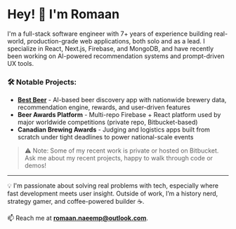 # Hey! 👋 I'm Romaan

I'm a full-stack software engineer with 7+ years of experience building real-world, production-grade web applications, both solo and as a lead. I specialize in React, Next.js, Firebase, and MongoDB, and have recently been working on AI-powered recommendation systems and prompt-driven UX tools.

### 🛠️ Notable Projects:
- **[Best Beer](https://bestbeer.com)** - AI-based beer discovery app with nationwide brewery data, recommendation engine, rewards, and user-driven features  
- **Beer Awards Platform** - Multi-repo Firebase + React platform used by major worldwide competitions (private repo, Bitbucket-based)  
- **Canadian Brewing Awards** - Judging and logistics apps built from scratch under tight deadlines to power national-scale events

> ⚠️ Note: Some of my recent work is private or hosted on Bitbucket. Ask me about my recent projects, happy to walk through code or demos!

---

💡 I'm passionate about solving real problems with tech, especially where fast development meets user insight. Outside of work, I’m a history nerd, strategy gamer, and coffee-powered builder ☕️.

📫 Reach me at **romaan.naeemp@outlook.com**.
